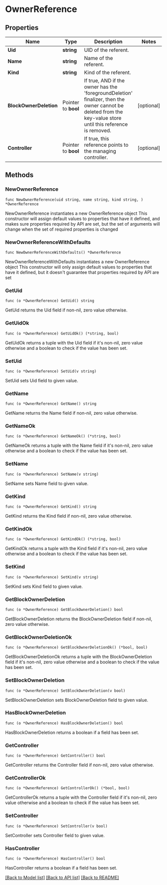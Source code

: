 # OwnerReference

## Properties

Name | Type | Description | Notes
------------ | ------------- | ------------- | -------------
**Uid** | **string** | UID of the referent. | 
**Name** | **string** | Name of the referent. | 
**Kind** | **string** | Kind of the referent. | 
**BlockOwnerDeletion** | Pointer to **bool** | If true, AND if the owner has the &#39;foregroundDeletion&#39; finalizer, then the owner cannot be deleted from the key-value store until this reference is removed. | [optional] 
**Controller** | Pointer to **bool** | If true, this reference points to the managing controller. | [optional] 

## Methods

### NewOwnerReference

`func NewOwnerReference(uid string, name string, kind string, ) *OwnerReference`

NewOwnerReference instantiates a new OwnerReference object
This constructor will assign default values to properties that have it defined,
and makes sure properties required by API are set, but the set of arguments
will change when the set of required properties is changed

### NewOwnerReferenceWithDefaults

`func NewOwnerReferenceWithDefaults() *OwnerReference`

NewOwnerReferenceWithDefaults instantiates a new OwnerReference object
This constructor will only assign default values to properties that have it defined,
but it doesn't guarantee that properties required by API are set

### GetUid

`func (o *OwnerReference) GetUid() string`

GetUid returns the Uid field if non-nil, zero value otherwise.

### GetUidOk

`func (o *OwnerReference) GetUidOk() (*string, bool)`

GetUidOk returns a tuple with the Uid field if it's non-nil, zero value otherwise
and a boolean to check if the value has been set.

### SetUid

`func (o *OwnerReference) SetUid(v string)`

SetUid sets Uid field to given value.


### GetName

`func (o *OwnerReference) GetName() string`

GetName returns the Name field if non-nil, zero value otherwise.

### GetNameOk

`func (o *OwnerReference) GetNameOk() (*string, bool)`

GetNameOk returns a tuple with the Name field if it's non-nil, zero value otherwise
and a boolean to check if the value has been set.

### SetName

`func (o *OwnerReference) SetName(v string)`

SetName sets Name field to given value.


### GetKind

`func (o *OwnerReference) GetKind() string`

GetKind returns the Kind field if non-nil, zero value otherwise.

### GetKindOk

`func (o *OwnerReference) GetKindOk() (*string, bool)`

GetKindOk returns a tuple with the Kind field if it's non-nil, zero value otherwise
and a boolean to check if the value has been set.

### SetKind

`func (o *OwnerReference) SetKind(v string)`

SetKind sets Kind field to given value.


### GetBlockOwnerDeletion

`func (o *OwnerReference) GetBlockOwnerDeletion() bool`

GetBlockOwnerDeletion returns the BlockOwnerDeletion field if non-nil, zero value otherwise.

### GetBlockOwnerDeletionOk

`func (o *OwnerReference) GetBlockOwnerDeletionOk() (*bool, bool)`

GetBlockOwnerDeletionOk returns a tuple with the BlockOwnerDeletion field if it's non-nil, zero value otherwise
and a boolean to check if the value has been set.

### SetBlockOwnerDeletion

`func (o *OwnerReference) SetBlockOwnerDeletion(v bool)`

SetBlockOwnerDeletion sets BlockOwnerDeletion field to given value.

### HasBlockOwnerDeletion

`func (o *OwnerReference) HasBlockOwnerDeletion() bool`

HasBlockOwnerDeletion returns a boolean if a field has been set.

### GetController

`func (o *OwnerReference) GetController() bool`

GetController returns the Controller field if non-nil, zero value otherwise.

### GetControllerOk

`func (o *OwnerReference) GetControllerOk() (*bool, bool)`

GetControllerOk returns a tuple with the Controller field if it's non-nil, zero value otherwise
and a boolean to check if the value has been set.

### SetController

`func (o *OwnerReference) SetController(v bool)`

SetController sets Controller field to given value.

### HasController

`func (o *OwnerReference) HasController() bool`

HasController returns a boolean if a field has been set.


[[Back to Model list]](../README.md#documentation-for-models) [[Back to API list]](../README.md#documentation-for-api-endpoints) [[Back to README]](../README.md)


